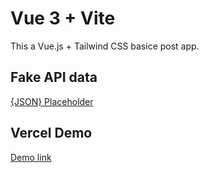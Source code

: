 # Vue 3 + Vite

This a Vue.js + Tailwind CSS basice post app.

## Fake API data
[{JSON} Placeholder](https://jsonplaceholder.typicode.com)

## Vercel Demo
[Demo link](https://vue-basic-app.vercel.app/)
